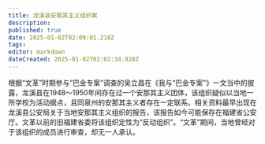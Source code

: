 ```yaml
---
title: 龙溪县安那其主义组织案
description: 
published: true
date: 2025-01-02T02:09:01.218Z
tags: 
editor: markdown
dateCreated: 2025-01-02T02:02:34.928Z
---
```


根据“文革”时期参与“巴金专案”调查的吴立昌在《我与“巴金专案”》一文当中的披露，龙溪县在1948～1950年间存在过一个安那其主义团体，该组织疑似以当地一所学校为活动据点，且同泉州的安那其主义者存在一定联系。相关资料最早出现在龙溪县公安局关于当地安那其主义组织的报告，该报告如今可能保存在福建省公安厅。文革以前的旧福建省委将该组织定性为“反动组织”。“文革”期间，当地曾经对于该组织的成员进行审查，却无一人承认。